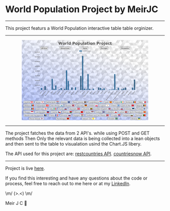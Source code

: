 # World Population Project by MeirJC

---

This project featurs a World Population interactive table table orginizer.

---

<p align="center">
  <img src="https://github.com/MeirJC/World-Population-Chart-MeirJC/blob/main/images/Screenshot.png" width="400" title="Opening Screen" alt="Page Layot">
</p>

---

The project fatches the data from 2 API's.
while using POST and GET methods
Then Only the relevant data is being collected into a lean objects
and then sent to the table to visualation usind the Chart.JS libery.

The API used for this project are:
[restcountries API](https://restcountries.com/).
[countriesnow API](https://countriesnow.space/).

---

Project is live [here](https://world-population-project-meirjc.netlify.app/).

If you find this interesting and have any questions about the code or process, feel free to reach out to me here or at my [LinkedIn](https://linkedin.com/in/meirjcohen).

\m/ (>.<) \m/

Meir J C 🤙

